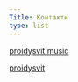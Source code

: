 ```yaml
---
Title: Контакти
type: list
---
```



<i class="fa-brands fa-instagram"></i> [proidysvit.music](https://www.instagram.com/proidysvit.music/)

<i class="fa-brands fa-facebook"></i> [proidysvit](https://www.facebook.com/proidysvit)

<!-- #### Email
For enquiries or longer messages, please email me. -->



